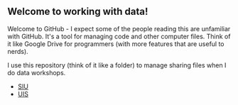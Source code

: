 ## Welcome to working with data!

Welcome to GitHub - I expect some of the people reading this are unfamiliar with GitHub. It's a tool for managing code and other computer files. Think of it like Google Drive for programmers (with more features that are useful to nerds). 

I use this repository (think of it like a folder) to manage sharing files when I do data workshops. 
+ [SIU](SESSIONS/SIU_2024/README.md)
+ [UIS](SESSIONS/UIS_2024/README.md)
